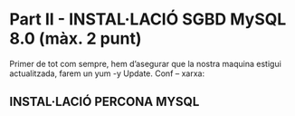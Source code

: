 # Part II - INSTAL·LACIÓ SGBD MySQL 8.0 (màx. 2 punt)



Primer de tot com sempre, hem d’asegurar que la nostra maquina estigui actualitzada, farem un yum -y Update.
Conf – xarxa:



## INSTAL·LACIÓ PERCONA MYSQL
